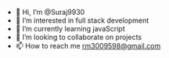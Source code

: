 - 👋 Hi, I’m @Suraj9930
- 👀 I’m interested in full stack development 
- 🌱 I’m currently learning javaScript
- 💞️ I’m looking to collaborate on projects
- 📫 How to reach me rm3009598@gmail.com

<!---
Suraj9930/Suraj9930 is a ✨ special ✨ repository because its `README.md` (this file) appears on your GitHub profile.
You can click the Preview link to take a look at your changes.
--->
